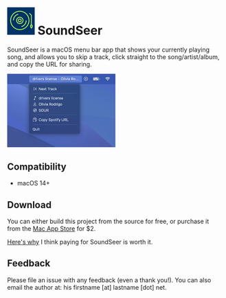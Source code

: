 # ![SoundSeer logo](SoundSeer/Assets.xcassets/AppIcon.appiconset/64.png) SoundSeer
SoundSeer is a macOS menu bar app that shows your currently playing song, and allows you to skip a track, click straight to the song/artist/album, and copy the URL for sharing.

<img src="images/menu-example.png" width="50%">

## Compatibility
- macOS 14+
## Download
You can either build this project from the source for free, or purchase it from the [Mac App Store](https://apps.apple.com/us/app/soundseer/id6497167012?mt=12) for $2.

[Here's why](https://www.garelick.net/2024/05/01/why-should-i-pay-for-an-open-source-app/) I think paying for SoundSeer is worth it.
## Feedback
Please file an issue with any feedback (even a thank you!). You can also email the author at: his firstname [at] lastname [dot] net.
